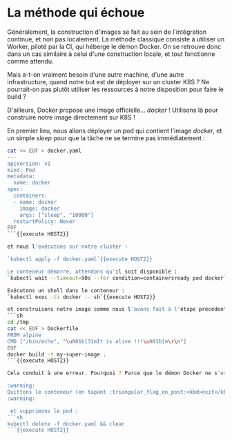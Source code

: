 # La méthode qui échoue

Généralement, la construction d'images se fait au sein de l'intégration continue, et non pas localement.
La méthode classique consiste à utiliser un Worker, piloté par la CI, qui héberge le démon Docker. On se retrouve donc dans un cas similaire à celui d'une construction locale, et tout fonctionne comme attendu.

Mais a-t-on vraiment besoin d'une autre machine, d'une autre infrastructure, quand notre but est de déployer sur un cluster K8S ? Ne pourrait-on pas plutôt utiliser les ressources à notre disposition pour faire le build ?

D'ailleurs, Docker propose une image officielle... *docker* ! Utilisons là pour construire notre image directement sur K8S !

En premier lieu, nous allons déployer un pod qui contient l'image *docker*, et un simple *sleep* pour que la tâche ne se termine pas immédiatement :
```sh
cat << EOF > docker.yaml
---
apiVersion: v1
kind: Pod
metadata:
  name: docker
spec:
  containers:
  - name: docker
    image: docker
    args: ["sleep", "10000"]
  restartPolicy: Never
EOF
```{{execute HOST2}}

et nous l'exécutons sur notre cluster :

`kubectl apply -f docker.yaml`{{execute HOST2}}

Le conteneur démarre, attendons qu'il soit disponible :
`kubectl wait --timeout=90s --for condition=containersready pod docker`{{execute HOST1}}

Exécutons un shell dans le conteneur :
`kubectl exec -ti docker -- sh`{{execute HOST2}}

et construisons notre image comme nous l'avons fait à l'étape précédente :
```sh
cd /tmp
cat << EOF > Dockerfile
FROM alpine
CMD ["/bin/echo", "\u001b[31mIt is alive !!!\u001b[m\r\n"]
EOF
docker build -t my-super-image .
```{{execute HOST2}}

Cela conduit à une erreur. Pourquoi ? Parce que le démon Docker ne s'exécute pas dans le conteneur. Celui ci contient seulement la CLI.

:warning:
Quittons le conteneur (en tapant :triangular_flag_on_post:<kbd>exit</kbd>:triangular_flag_on_post:)
:warning:

 et supprimons le pod :
```sh
kubectl delete -f docker.yaml && clear
```{{execute HOST2}}
